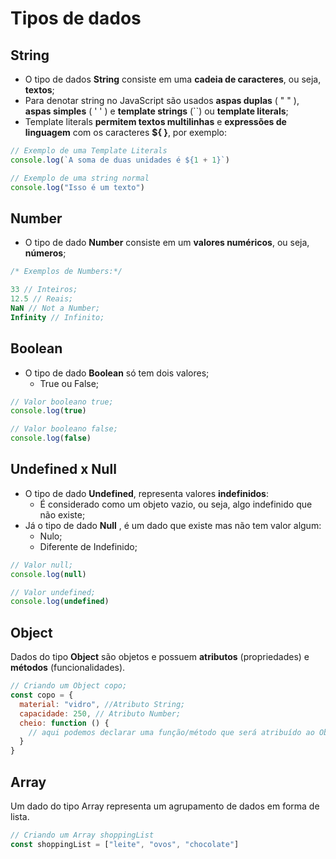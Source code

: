 # Tipos de dados

## String

- O tipo de dados **String** consiste em uma **cadeia de caracteres**, ou seja, **textos**;
- Para denotar string no JavaScript são usados **aspas duplas** ( " " ), **aspas simples** ( ' ' ) e **template strings** (``) ou **template literals**;
- Template literals **permitem textos multilinhas** e **expressões de linguagem** com os caracteres **${ }**, por exemplo:

```js
// Exemplo de uma Template Literals
console.log(`A soma de duas unidades é ${1 + 1}`)

// Exemplo de uma string normal
console.log("Isso é um texto")
```

## Number

- O tipo de dado **Number** consiste em um **valores numéricos**, ou seja, **números**;

```js
/* Exemplos de Numbers:*/

33 // Inteiros;
12.5 // Reais;
NaN // Not a Number;
Infinity // Infinito;
```

## Boolean

- O tipo de dado **Boolean** só tem dois valores;
  - True ou False;

```js
// Valor booleano true;
console.log(true)

// Valor booleano false;
console.log(false)
```

## Undefined x Null

- O tipo de dado **Undefined**, representa valores **indefinidos**:
  - É considerado como um objeto vazio, ou seja, algo indefinido que não existe;
- Já o tipo de dado **Null** , é um dado que existe mas não tem valor algum:
  - Nulo;
  - Diferente de Indefinido;

```js
// Valor null;
console.log(null)

// Valor undefined;
console.log(undefined)
```

## Object

Dados do tipo **Object** são objetos e possuem **atributos** (propriedades) e **métodos** (funcionalidades).

```js
// Criando um Object copo;
const copo = {
  material: "vidro", //Atributo String;
  capacidade: 250, // Atributo Number;
  cheio: function () {
    // aqui podemos declarar uma função/método que será atribuído ao Object;
  }
}
```

## Array

Um dado do tipo Array representa um agrupamento de dados em forma de lista.

```js
// Criando um Array shoppingList
const shoppingList = ["leite", "ovos", "chocolate"]
```
